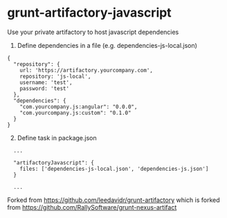 grunt-artifactory-javascript
============================

Use your private artifactory to host javascript dependencies

1. Define dependencies in a file (e.g. dependencies-js-local.json)
```
{
  "repository": {
    url: 'https://artifactory.yourcompany.com',
    repository: 'js-local',
    username: 'test',
    password: 'test'
  },
  "dependencies": {
    "com.yourcompany.js:angular": "0.0.0",
    "com.yourcompany.js:custom": "0.1.0"
  }
}
```

2. Define task in package.json
```
  ...

  "artifactoryJavascript": {
    files: ['dependencies-js-local.json', 'dependencies-js.json']
  }

  ...
```

Forked from https://github.com/leedavidr/grunt-artifactory which is forked from https://github.com/RallySoftware/grunt-nexus-artifact
